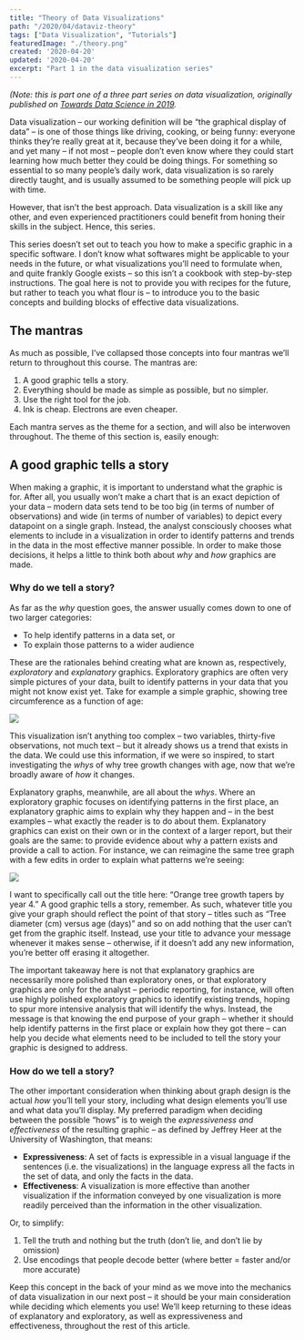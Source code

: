 ```yaml
---
title: "Theory of Data Visualizations"
path: "/2020/04/dataviz-theory"
tags: ["Data Visualization", "Tutorials"]
featuredImage: "./theory.png"
created: '2020-04-20'
updated: '2020-04-20'
excerpt: "Part 1 in the data visualization series"
---
```


_(Note: this is part one of a three part series on data visualization,_
_originally published on [Towards Data Science in 2019](https://towardsdatascience.com/the-art-and-science-of-data-visualization-6f9d706d673e)._

Data visualization – our working definition will be “the graphical
display of data” – is one of those things like driving, cooking, or
being funny: everyone thinks they’re really great at it, because they’ve
been doing it for a while, and yet many – if not most – people don’t
even know where they could start learning how much better they could be
doing things. For something so essential to so many people’s daily work,
data visualization is so rarely directly taught, and is usually assumed
to be something people will pick up with time.

However, that isn’t the best approach. Data visualization is a skill
like any other, and even experienced practitioners could benefit from
honing their skills in the subject. Hence, this series.

This series doesn’t set out to teach you how to make a specific graphic
in a specific software. I don’t know what softwares might be applicable
to your needs in the future, or what visualizations you’ll need to
formulate when, and quite frankly Google exists – so this isn’t a
cookbook with step-by-step instructions. The goal here is not to provide
you with recipes for the future, but rather to teach you what flour is –
to introduce you to the basic concepts and building blocks of effective
data visualizations.

## The mantras

As much as possible, I’ve collapsed those concepts into four mantras
we’ll return to throughout this course. The mantras are:

1.  A good graphic tells a story.
2.  Everything should be made as simple as possible, but no simpler.
3.  Use the right tool for the job.
4.  Ink is cheap. Electrons are even cheaper.

Each mantra serves as the theme for a section, and will also be
interwoven throughout. The theme of this section is, easily enough:

## A good graphic tells a story

When making a graphic, it is important to understand what the graphic is
for. After all, you usually won’t make a chart that is an exact
depiction of your data – modern data sets tend to be too big (in terms
of number of observations) and wide (in terms of number of variables) to
depict every datapoint on a single graph. Instead, the analyst
consciously chooses what elements to include in a visualization in order
to identify patterns and trends in the data in the most effective manner
possible. In order to make those decisions, it helps a little to think
both about *why* and *how* graphics are made.

### Why do we tell a story?

As far as the *why* question goes, the answer usually comes down to one
of two larger categories:

  - To help identify patterns in a data set, or
  - To explain those patterns to a wider audience

These are the rationales behind creating what are known as,
respectively, *exploratory* and *explanatory* graphics. Exploratory
graphics are often very simple pictures of your data, built to identify
patterns in your data that you might not know exist yet. Take for
example a simple graphic, showing tree circumference as a function of
age:

![](/TheoryOfDataViz_files/figure-gfm/unnamed-chunk-1-1.png)

This visualization isn’t anything too complex – two variables,
thirty-five observations, not much text – but it already shows us a
trend that exists in the data. We could use this information, if we were
so inspired, to start investigating the *whys* of why tree growth
changes with age, now that we’re broadly aware of *how* it changes.

Explanatory graphs, meanwhile, are all about the *whys*. Where an
exploratory graphic focuses on identifying patterns in the first place,
an explanatory graphic aims to explain why they happen and – in the best
examples – what exactly the reader is to do about them. Explanatory
graphics can exist on their own or in the context of a larger report,
but their goals are the same: to provide evidence about why a pattern
exists and provide a call to action. For instance, we can reimagine the
same tree graph with a few edits in order to explain what patterns we’re
seeing:

![](/TheoryOfDataViz_files/figure-gfm/unnamed-chunk-2-1.png)

I want to specifically call out the title here: “Orange tree growth
tapers by year 4.” A good graphic tells a story, remember. As such,
whatever title you give your graph should reflect the point of that
story – titles such as “Tree diameter (cm) versus age (days)” and so on
add nothing that the user can’t get from the graphic itself. Instead,
use your title to advance your message whenever it makes sense –
otherwise, if it doesn’t add any new information, you’re better off
erasing it altogether.

The important takeaway here is not that explanatory graphics are
necessarily more polished than exploratory ones, or that exploratory
graphics are only for the analyst – periodic reporting, for instance,
will often use highly polished exploratory graphics to identify existing
trends, hoping to spur more intensive analysis that will identify the
whys. Instead, the message is that knowing the end purpose of your graph
– whether it should help identify patterns in the first place or explain
how they got there – can help you decide what elements need to be
included to tell the story your graphic is designed to address.

### How do we tell a story?

The other important consideration when thinking about graph design is
the actual *how* you’ll tell your story, including what design elements
you’ll use and what data you’ll display. My preferred paradigm when
deciding between the possible “hows” is to weigh the *expressiveness and
effectiveness* of the resulting graphic – as defined by Jeffrey Heer at
the University of Washington, that means:

  - **Expressiveness**: A set of facts is expressible in a visual
    language if the sentences (i.e. the visualizations) in the language
    express all the facts in the set of data, and only the facts in the
    data.  
  - **Effectiveness**: A visualization is more effective than another
    visualization if the information conveyed by one visualization is
    more readily perceived than the information in the other
    visualization.

Or, to simplify:

1.  Tell the truth and nothing but the truth (don’t lie, and don’t lie
    by omission)
2.  Use encodings that people decode better (where better = faster
    and/or more accurate)

Keep this concept in the back of your mind as we move into the mechanics
of data visualization in our next post – it should be your main
consideration while deciding which elements you use\! We’ll keep
returning to these ideas of explanatory and exploratory, as well as
expressiveness and effectiveness, throughout the rest of this article.
